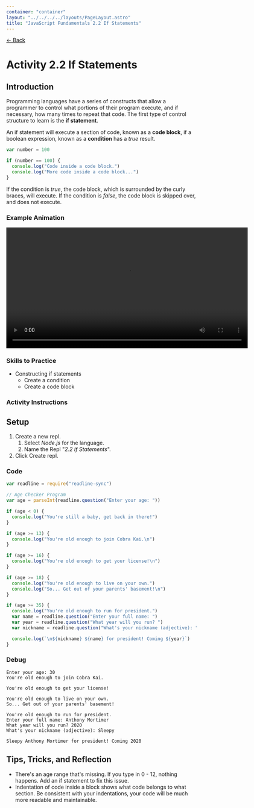 ```yaml
---
container: "container"
layout: "../../../../layouts/PageLayout.astro"
title: "JavaScript Fundamentals 2.2 If Statements"
---
```


[← Back](/comp-sci/javascript/)

# Activity 2.2 If Statements

## Introduction

Programming languages have a series of constructs that allow a programmer to control what portions of their program execute, and if necessary, how many times to repeat that code. The first type of control structure to learn is the **if statement**.

An if statement will execute a section of code, known as a **code block**, if a boolean expression, known as a **condition** has a _true_ result.

```js
var number = 100

if (number == 100) {
  console.log("Code inside a code block.")
  console.log("More code inside a code block...")
}
```

If the condition is _true_, the code block, which is surrounded by the curly braces, will execute. If the condition is _false_, the code block is skipped over, and does not execute.

### Example Animation

<video src="/assets/video/javascript/if-statement-animation.mp4" width="640" controls></video>

### Skills to Practice

- Constructing if statements
  - Create a condition
  - Create a code block

### Activity Instructions

## Setup

1. Create a new repl.
   1. Select _Node.js_ for the language.
   2. Name the Repl "_2.2 If Statements_".
2. Click Create repl.

### Code

```javascript
var readline = require("readline-sync")

// Age Checker Program
var age = parseInt(readline.question("Enter your age: "))

if (age < 0) {
  console.log("You're still a baby, get back in there!")
}

if (age >= 13) {
  console.log("You're old enough to join Cobra Kai.\n")
}

if (age >= 16) {
  console.log("You're old enough to get your license!\n")
}

if (age >= 18) {
  console.log("You're old enough to live on your own.")
  console.log("So... Get out of your parents' basement!\n")
}

if (age >= 35) {
  console.log("You're old enough to run for president.")
  var name = readline.question("Enter your full name: ")
  var year = readline.question("What year will you run? ")
  var nickname = readline.question("What's your nickname (adjective): ")

  console.log(`\n${nickname} ${name} for president! Coming ${year}`)
}
```

### Debug

```
Enter your age: 30
You're old enough to join Cobra Kai.

You're old enough to get your license!

You're old enough to live on your own.
So... Get out of your parents' basement!

You're old enough to run for president.
Enter your full name: Anthony Mortimer
What year will you run? 2020
What's your nickname (adjective): Sleepy

Sleepy Anthony Mortimer for president! Coming 2020
```

## Tips, Tricks, and Reflection

- There's an age range that's missing. If you type in 0 - 12, nothing happens. Add an if statement to fix this issue.
- Indentation of code inside a block shows what code belongs to what section. Be consistent with your indentations, your code will be much more readable and maintainable.
